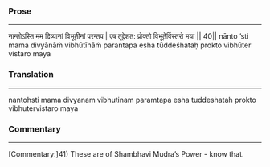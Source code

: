 ### Prose 
 --- 
नान्तोऽस्ति मम दिव्यानां विभूतीनां परन्तप |
एष तूद्देशत: प्रोक्तो विभूतेर्विस्तरो मया || 40||
nānto ’sti mama divyānāṁ vibhūtīnāṁ parantapa
eṣha tūddeśhataḥ prokto vibhūter vistaro mayā

### Translation 
 --- 
nantohsti mama divyanam vibhutinam paramtapa esha tuddeshatah prokto vibhutervistaro maya

### Commentary 
 --- 
[Commentary:]41) These are of Shambhavi Mudra’s Power - know that.